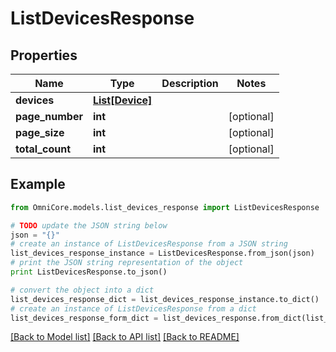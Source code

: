 # ListDevicesResponse


## Properties
Name | Type | Description | Notes
------------ | ------------- | ------------- | -------------
**devices** | [**List[Device]**](Device.md) |  | 
**page_number** | **int** |  | [optional] 
**page_size** | **int** |  | [optional] 
**total_count** | **int** |  | [optional] 

## Example

```python
from OmniCore.models.list_devices_response import ListDevicesResponse

# TODO update the JSON string below
json = "{}"
# create an instance of ListDevicesResponse from a JSON string
list_devices_response_instance = ListDevicesResponse.from_json(json)
# print the JSON string representation of the object
print ListDevicesResponse.to_json()

# convert the object into a dict
list_devices_response_dict = list_devices_response_instance.to_dict()
# create an instance of ListDevicesResponse from a dict
list_devices_response_form_dict = list_devices_response.from_dict(list_devices_response_dict)
```
[[Back to Model list]](../README.md#documentation-for-models) [[Back to API list]](../README.md#documentation-for-api-endpoints) [[Back to README]](../README.md)


